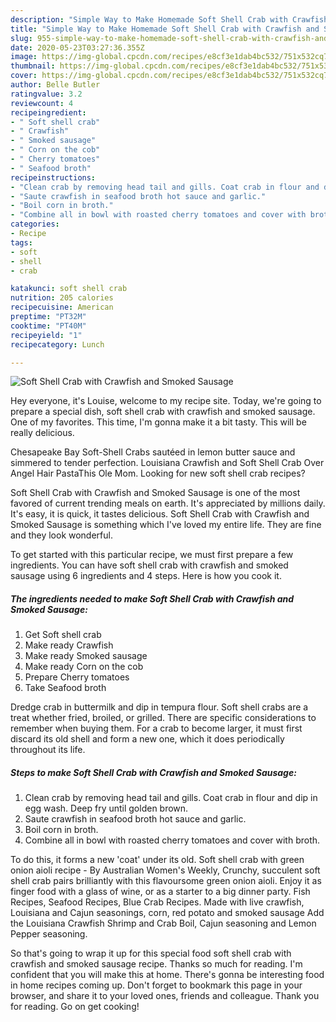 ```yaml
---
description: "Simple Way to Make Homemade Soft Shell Crab with Crawfish and Smoked Sausage"
title: "Simple Way to Make Homemade Soft Shell Crab with Crawfish and Smoked Sausage"
slug: 955-simple-way-to-make-homemade-soft-shell-crab-with-crawfish-and-smoked-sausage
date: 2020-05-23T03:27:36.355Z
image: https://img-global.cpcdn.com/recipes/e8cf3e1dab4bc532/751x532cq70/soft-shell-crab-with-crawfish-and-smoked-sausage-recipe-main-photo.jpg
thumbnail: https://img-global.cpcdn.com/recipes/e8cf3e1dab4bc532/751x532cq70/soft-shell-crab-with-crawfish-and-smoked-sausage-recipe-main-photo.jpg
cover: https://img-global.cpcdn.com/recipes/e8cf3e1dab4bc532/751x532cq70/soft-shell-crab-with-crawfish-and-smoked-sausage-recipe-main-photo.jpg
author: Belle Butler
ratingvalue: 3.2
reviewcount: 4
recipeingredient:
- " Soft shell crab"
- " Crawfish"
- " Smoked sausage"
- " Corn on the cob"
- " Cherry tomatoes"
- " Seafood broth"
recipeinstructions:
- "Clean crab by removing head tail and gills. Coat crab in flour and dip in egg wash. Deep fry until golden brown."
- "Saute crawfish in seafood broth hot sauce and garlic."
- "Boil corn in broth."
- "Combine all in bowl with roasted cherry tomatoes and cover with broth."
categories:
- Recipe
tags:
- soft
- shell
- crab

katakunci: soft shell crab 
nutrition: 205 calories
recipecuisine: American
preptime: "PT32M"
cooktime: "PT40M"
recipeyield: "1"
recipecategory: Lunch

---
```



![Soft Shell Crab with Crawfish and Smoked Sausage](https://img-global.cpcdn.com/recipes/e8cf3e1dab4bc532/751x532cq70/soft-shell-crab-with-crawfish-and-smoked-sausage-recipe-main-photo.jpg)

Hey everyone, it's Louise, welcome to my recipe site. Today, we're going to prepare a special dish, soft shell crab with crawfish and smoked sausage. One of my favorites. This time, I'm gonna make it a bit tasty. This will be really delicious.

Chesapeake Bay Soft-Shell Crabs sautéed in lemon butter sauce and simmered to tender perfection. Louisiana Crawfish and Soft Shell Crab Over Angel Hair PastaThis Ole Mom. Looking for new soft shell crab recipes?

Soft Shell Crab with Crawfish and Smoked Sausage is one of the most favored of current trending meals on earth. It's appreciated by millions daily. It's easy, it is quick, it tastes delicious. Soft Shell Crab with Crawfish and Smoked Sausage is something which I've loved my entire life. They are fine and they look wonderful.


To get started with this particular recipe, we must first prepare a few ingredients. You can have soft shell crab with crawfish and smoked sausage using 6 ingredients and 4 steps. Here is how you cook it.

<!--inarticleads1-->

##### The ingredients needed to make Soft Shell Crab with Crawfish and Smoked Sausage:

1. Get  Soft shell crab
1. Make ready  Crawfish
1. Make ready  Smoked sausage
1. Make ready  Corn on the cob
1. Prepare  Cherry tomatoes
1. Take  Seafood broth


Dredge crab in buttermilk and dip in tempura flour. Soft shell crabs are a treat whether fried, broiled, or grilled. There are specific considerations to remember when buying them. For a crab to become larger, it must first discard its old shell and form a new one, which it does periodically throughout its life. 

<!--inarticleads2-->

##### Steps to make Soft Shell Crab with Crawfish and Smoked Sausage:

1. Clean crab by removing head tail and gills. Coat crab in flour and dip in egg wash. Deep fry until golden brown.
1. Saute crawfish in seafood broth hot sauce and garlic.
1. Boil corn in broth.
1. Combine all in bowl with roasted cherry tomatoes and cover with broth.


To do this, it forms a new &#39;coat&#39; under its old. Soft shell crab with green onion aioli recipe - By Australian Women&#39;s Weekly, Crunchy, succulent soft shell crab pairs brilliantly with this flavoursome green onion aioli. Enjoy it as finger food with a glass of wine, or as a starter to a big dinner party. Fish Recipes, Seafood Recipes, Blue Crab Recipes. Made with live crawfish, Louisiana and Cajun seasonings, corn, red potato and smoked sausage Add the Louisiana Crawfish Shrimp and Crab Boil, Cajun seasoning and Lemon Pepper seasoning. 

So that's going to wrap it up for this special food soft shell crab with crawfish and smoked sausage recipe. Thanks so much for reading. I'm confident that you will make this at home. There's gonna be interesting food in home recipes coming up. Don't forget to bookmark this page in your browser, and share it to your loved ones, friends and colleague. Thank you for reading. Go on get cooking!
